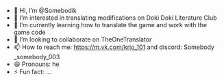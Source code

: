 - 👋 Hi, I’m @Somebodik
- 👀 I’m interested in translating modifications on Doki Doki Literature Club
- 🌱 I’m currently learning how to translate the game and work with the game code
- 💞️ I’m looking to collaborate on TheOneTranslator
- 📫 How to reach me: https://m.vk.com/krio_101  and discord: Somebody _somebody_003
- 😄 Pronouns: he
- ⚡ Fun fact: ...

<!---
Somebodik/Somebodik is a ✨ special ✨ repository because its `README.md` (this file) appears on your GitHub profile.
You can click the Preview link to take a look at your changes.
--->

